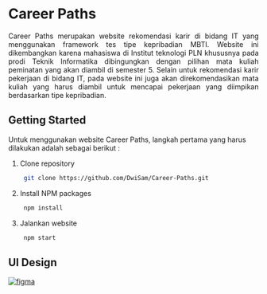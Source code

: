 # Career Paths

<p align="justify">
Career Paths merupakan website rekomendasi karir di bidang IT yang menggunakan framework tes tipe kepribadian MBTI. Website ini dikembangkan karena mahasiswa di Institut teknologi PLN khususnya pada prodi Teknik Informatika dibingungkan dengan pilihan mata kuliah peminatan yang akan diambil di semester 5. Selain untuk rekomendasi karir pekerjaan di bidang IT, pada website ini juga akan direkomendasikan mata kuliah yang harus diambil untuk mencapai pekerjaan yang diimpikan berdasarkan tipe kepribadian.
<p>

## Getting Started

Untuk menggunakan website Career Paths, langkah pertama yang harus dilakukan adalah sebagai berikut :

1. Clone repository
   ```sh
    git clone https://github.com/DwiSam/Career-Paths.git
   ```
2. Install NPM packages
   ```sh
    npm install
   ```
3. Jalankan website
   ```sh
    npm start
   ```

## UI Design

[![figma](https://img.shields.io/badge/figma-1DA1F2?style=for-the-badge&logo=figma&logoColor=white)](https://www.figma.com/file/Be49VCwFHqtuYdnrmDH5Ss/Website-Rekomendasi?node-id=0%3A1&t=VamQmFPwEWXICadF-1)
